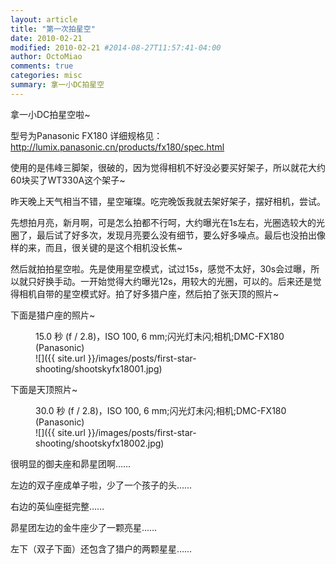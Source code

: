 ```yaml
---
layout: article
title: "第一次拍星空"
date: 2010-02-21
modified: 2010-02-21 #2014-08-27T11:57:41-04:00
author: OctoMiao
comments: true
categories: misc
summary: 拿一小DC拍星空
---
```

拿一小DC拍星空啦~

型号为Panasonic FX180 详细规格见：http://lumix.panasonic.cn/products/fx180/spec.html

使用的是伟峰三脚架，很破的，因为觉得相机不好没必要买好架子，所以就花大约60块买了WT330A这个架子~

昨天晚上天气相当不错，星空璀璨。吃完晚饭我就去架好架子，摆好相机，尝试。

先想拍月亮，新月啊，可是怎么拍都不行呵，大约曝光在1s左右，光圈选较大的光圈了，最后试了好多次，发现月亮要么没有细节，要么好多噪点。最后也没拍出像样的来，而且，很关键的是这个相机没长焦~

然后就拍拍星空啦。先是使用星空模式，试过15s，感觉不太好，30s会过曝，所以就只好换手动。一开始觉得大约曝光12s，用较大的光圈，可以的。后来还是觉得相机自带的星空模式好。拍了好多猎户座，然后拍了张天顶的照片~

下面是猎户座的照片~


<figure markdown="1">
<figcaption>
15.0 秒 (f / 2.8)，ISO 100, 6 mm;闪光灯未闪;相机;DMC-FX180 (Panasonic)
</figcaption>
![]({{ site.url }}/images/posts/first-star-shooting/shootskyfx18001.jpg)
</figure>

下面是天顶照片~

<figure markdown="1">
<figcaption>
30.0 秒 (f / 2.8)，ISO 100, 6 mm;闪光灯未闪;相机;DMC-FX180 (Panasonic)
</figcaption>
![]({{ site.url }}/images/posts/first-star-shooting/shootskyfx18002.jpg)
</figure>

很明显的御夫座和昴星团啊……

左边的双子座成单子啦，少了一个孩子的头……

右边的英仙座挺完整……

昴星团左边的金牛座少了一颗亮星……

左下（双子下面）还包含了猎户的两颗星星……

